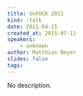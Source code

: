 ```yaml
---
title: UnFUCK 2011
kind: :talk
date: 2011-04-15
created_at: 2015-07-11
speakers:
    - unknown
author: Matthias Beyer
slides: false
tags:
---
```


No description.
